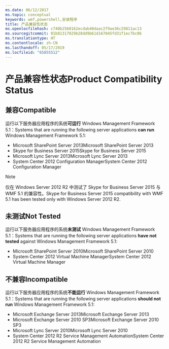 ```yaml
---
ms.date: 06/12/2017
ms.topic: conceptual
keywords: wmf,powershell,安装程序
title: 产品兼容性状态
ms.openlocfilehash: c740b2560162ecdab40daac2f9ae36c29811ac13
ms.sourcegitcommit: 01b81317029b28dd9b61d167045fd31f1ec7bc06
ms.translationtype: HT
ms.contentlocale: zh-CN
ms.lasthandoff: 05/17/2019
ms.locfileid: "65855512"
---
```

# <a name="product-compatibility-status"></a><span data-ttu-id="50b9e-103">产品兼容性状态</span><span class="sxs-lookup"><span data-stu-id="50b9e-103">Product Compatibility Status</span></span>

## <a name="compatible"></a><span data-ttu-id="50b9e-104">兼容</span><span class="sxs-lookup"><span data-stu-id="50b9e-104">Compatible</span></span>

<span data-ttu-id="50b9e-105">运行以下服务器应用程序的系统**可运行** Windows Management Framework 5.1：</span><span class="sxs-lookup"><span data-stu-id="50b9e-105">Systems that are running the following server applications **can run** Windows Management Framework 5.1:</span></span>

- <span data-ttu-id="50b9e-106">Microsoft SharePoint Server 2013</span><span class="sxs-lookup"><span data-stu-id="50b9e-106">Microsoft SharePoint Server 2013</span></span>
- <span data-ttu-id="50b9e-107">Skype for Business Server 2015</span><span class="sxs-lookup"><span data-stu-id="50b9e-107">Skype for Business Server 2015</span></span>
- <span data-ttu-id="50b9e-108">Microsoft Lync Server 2013</span><span class="sxs-lookup"><span data-stu-id="50b9e-108">Microsoft Lync Server 2013</span></span>
- <span data-ttu-id="50b9e-109">System Center 2012 Configuration Manager</span><span class="sxs-lookup"><span data-stu-id="50b9e-109">System Center 2012 Configuration Manager</span></span>

> [!NOTE]
> <span data-ttu-id="50b9e-110">仅在 Windows Server 2012 R2 中测试了 Skype for Business Server 2015 与 WMF 5.1 的兼容性。</span><span class="sxs-lookup"><span data-stu-id="50b9e-110">Skype for Business Server 2015 compatibility with WMF 5.1 has been tested only with Windows Server 2012 R2.</span></span>

## <a name="not-tested"></a><span data-ttu-id="50b9e-111">未测试</span><span class="sxs-lookup"><span data-stu-id="50b9e-111">Not Tested</span></span>

<span data-ttu-id="50b9e-112">运行以下服务器应用程序的系统**未测试** Windows Management Framework 5.1：</span><span class="sxs-lookup"><span data-stu-id="50b9e-112">Systems that are running the following server applications **have not tested** against Windows Management Framework 5.1:</span></span>

- <span data-ttu-id="50b9e-113">Microsoft SharePoint Server 2010</span><span class="sxs-lookup"><span data-stu-id="50b9e-113">Microsoft SharePoint Server 2010</span></span>
- <span data-ttu-id="50b9e-114">System Center 2012 Virtual Machine Manager</span><span class="sxs-lookup"><span data-stu-id="50b9e-114">System Center 2012 Virtual Machine Manager</span></span>

## <a name="incompatible"></a><span data-ttu-id="50b9e-115">不兼容</span><span class="sxs-lookup"><span data-stu-id="50b9e-115">Incompatible</span></span>

<span data-ttu-id="50b9e-116">运行以下服务器应用程序的系统**不能运行**  Windows Management Framework 5.1：</span><span class="sxs-lookup"><span data-stu-id="50b9e-116">Systems that are running the following server applications **should not run** Windows Management Framework 5.1:</span></span>

- <span data-ttu-id="50b9e-117">Microsoft Exchange Server 2013</span><span class="sxs-lookup"><span data-stu-id="50b9e-117">Microsoft Exchange Server 2013</span></span>
- <span data-ttu-id="50b9e-118">Microsoft Exchange Server 2010 SP3</span><span class="sxs-lookup"><span data-stu-id="50b9e-118">Microsoft Exchange Server 2010 SP3</span></span>
- <span data-ttu-id="50b9e-119">Microsoft Lync Server 2010</span><span class="sxs-lookup"><span data-stu-id="50b9e-119">Microsoft Lync Server 2010</span></span>
- <span data-ttu-id="50b9e-120">System Center 2012 R2 Service Management Automation</span><span class="sxs-lookup"><span data-stu-id="50b9e-120">System Center 2012 R2 Service Management Automation</span></span>
